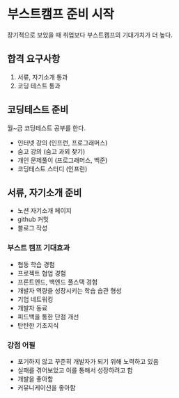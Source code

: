# 부스트캠프 준비 시작
장기적으로 보았을 때 취업보다 부스트캠프의 기대가치가 더 높다.

## 합격 요구사항
1. 서류, 자기소개 통과
2. 코딩 테스트 통과

## 코딩테스트 준비
월~금 코딩테스트 공부를 한다.
- 인터넷 강의 (인프런, 프로그래머스)
- 숨고 강의 (숨고 과외 찾기)
- 개인 문제풀이 (프로그래머스, 백준)
- 코딩테스트 스터디 (인프런)

## 서류, 자기소개 준비
- 노션 자기소개 페이지
- github 커밋
- 블로그 작성

### 부스트 캠프 기대효과
- 협동 학습 경험
- 프로젝트 협업 경험
- 프론트엔드, 백엔드 풀스택 경험
- 개발자 역량을 성장시키는 학습 습관 형성
- 기업 네트워킹
- 개발자 동료 
- 피드백을 통한 단점 개선
- 탄탄한 기초지식

### 강점 어필
- 포기하지 않고 꾸준히 개발자가 되기 위해 노력하고 있음
- 실패를 겪어보았고 이를 통해서 성장하려고 함
- 개발을 좋아함
- 커뮤니케이션을 좋아함
